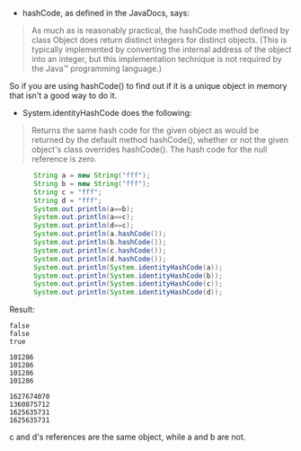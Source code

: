 - hashCode, as defined in the JavaDocs, says:

> As much as is reasonably practical, the hashCode method defined by class Object does return distinct integers for
> distinct objects. (This is typically implemented by converting the internal address of the object into an integer, but
> this implementation technique is not required by the Java™ programming language.)

So if you are using hashCode() to find out if it is a unique object in memory that isn't a good way to do it.

- System.identityHashCode does the following:

> Returns the same hash code for the given object as would be returned by the default method hashCode(), whether or not
> the given object's class overrides hashCode(). The hash code for the null reference is zero.

```java
      String a = new String("fff");
      String b = new String("fff");
      String c = "fff";
      String d = "fff";
      System.out.println(a==b);
      System.out.println(a==c);
      System.out.println(d==c);
      System.out.println(a.hashCode());
      System.out.println(b.hashCode());
      System.out.println(c.hashCode());
      System.out.println(d.hashCode());
      System.out.println(System.identityHashCode(a));
      System.out.println(System.identityHashCode(b));
      System.out.println(System.identityHashCode(c));
      System.out.println(System.identityHashCode(d));
```

Result:

```
false
false
true

101286
101286
101286
101286

1627674070
1360875712
1625635731
1625635731
```

c and d's references are the same object, while a and b are not.
